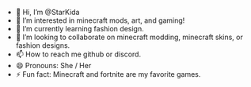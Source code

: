 - 👋 Hi, I’m @StarKida
- 👀 I’m interested in minecraft mods, art, and gaming!
- 🌱 I’m currently learning fashion design. 
- 💞️ I’m looking to collaborate on minecraft modding, minecraft skins, or fashion designs. 
- 📫 How to reach me github or discord. 
- 😄 Pronouns: She / Her
- ⚡ Fun fact: Minecraft and fortnite are my favorite games.

<!---
StarKida/StarKida is a ✨ special ✨ repository because its `README.md` (this file) appears on your GitHub profile.
You can click the Preview link to take a look at your changes.
--->
